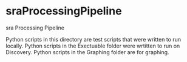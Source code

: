 # sraProcessingPipeline
sra Processing Pipeline

Python scripts in this directory are test scripts that were written to run locally. Python scripts in the Exectuable folder were wrtitten to run on Discovery. Python scripts in the Graphing folder are for graphing.
